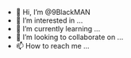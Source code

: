 - 👋 Hi, I’m @9BlackMAN
- 👀 I’m interested in ...
- 🌱 I’m currently learning ...
- 💞️ I’m looking to collaborate on ...
- 📫 How to reach me ...

<!---
9BlackMAN/9BlackMAN is a ✨ special ✨ repository because its `README.md` (this file) appears on your GitHub profile.
You can click the Preview link to take a look at your changes.
--->

